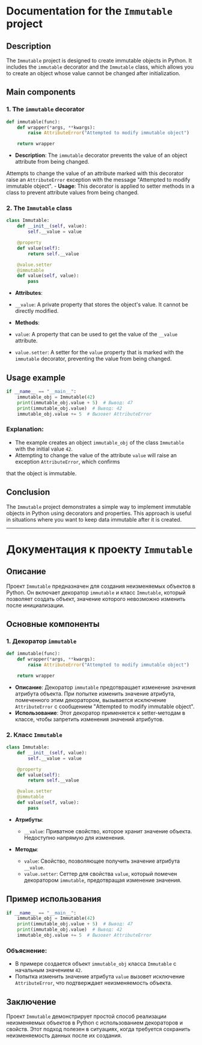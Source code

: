 # Documentation for the `Immutable` project

## Description
The `Immutable` project is designed to create immutable objects in Python. It includes the
`immutable` decorator and the `Immutable` class, which allows you to create an object whose value cannot be changed
after initialization.

## Main components

### 1. The `immutable` decorator
```python
def immutable(func):
    def wrapper(*args, **kwargs):
        raise AttributeError("Attempted to modify immutable object")

    return wrapper
```

- **Description**: The `immutable` decorator prevents the value of an object attribute from being changed.

Attempts to change the value of an attribute marked with this decorator raise an
`AttributeError` exception with the message "Attempted to modify immutable object". - **Usage**: 
This decorator is applied to setter methods in a class to prevent attribute values from being changed.

### 2. The `Immutable` class

```python
class Immutable:
    def __init__(self, value):
        self.__value = value

    @property
    def value(self):
        return self.__value

    @value.setter
    @immutable
    def value(self, value):
        pass
```

- **Attributes**:
- `__value`: A private property that stores the object's value. It cannot be directly modified.

- **Methods**:
- `value`: A property that can be used to get the value of the `__value` attribute.
- `value.setter`: A setter for the `value` property that is marked with the `immutable` decorator,
preventing the value from being changed.

## Usage example
```python
if __name__ == "__main__":
    immutable_obj = Immutable(42)
    print(immutable_obj.value + 5)  # Вывод: 47
    print(immutable_obj.value)  # Вывод: 42
    immutable_obj.value += 5  # Вызовет AttributeError
```

### Explanation:

- The example creates an object `immutable_obj` of the class `Immutable` with the initial value `42`.
- Attempting to change the value of the attribute `value` will raise an exception `AttributeError`, which confirms

that the object is immutable.

## Conclusion

The `Immutable` project demonstrates a simple way to implement immutable objects in Python
using decorators and properties.
This approach is useful in situations where you want to keep data immutable after it is created.

***

# Документация к проекту `Immutable`

## Описание
Проект `Immutable` предназначен для создания неизменяемых объектов в Python. Он включает декоратор
`immutable` и класс `Immutable`, который позволяет создать объект, значение которого невозможно
изменить после инициализации.

## Основные компоненты

### 1. Декоратор `immutable`

```python
def immutable(func):
    def wrapper(*args, **kwargs):
        raise AttributeError("Attempted to modify immutable object")

    return wrapper
```

- **Описание**: Декоратор `immutable` предотвращает изменение значения атрибута объекта. При
  попытке изменить значение атрибута, помеченного этим декоратором, вызывается исключение
  `AttributeError` с сообщением "Attempted to modify immutable object".
- **Использование**: Этот декоратор применяется к setter-методам в классе, чтобы запретить
  изменения значений атрибутов.

### 2. Класс `Immutable`

```python
class Immutable:
    def __init__(self, value):
        self.__value = value

    @property
    def value(self):
        return self.__value

    @value.setter
    @immutable
    def value(self, value):
        pass
```

- **Атрибуты**:
    - `__value`: Приватное свойство, которое хранит значение объекта. Недоступно напрямую для
      изменения.

- **Методы**:
    - `value`: Свойство, позволяющее получить значение атрибута `__value`.
    - `value.setter`: Сеттер для свойства `value`, который помечен декоратором `immutable`,
      предотвращая изменение значения.

## Пример использования

```python
if __name__ == "__main__":
    immutable_obj = Immutable(42)
    print(immutable_obj.value + 5)  # Вывод: 47
    print(immutable_obj.value)  # Вывод: 42
    immutable_obj.value += 5  # Вызовет AttributeError
```

### Объяснение:

- В примере создается объект `immutable_obj` класса `Immutable` с начальным значением `42`.
- Попытка изменить значение атрибута `value` вызовет исключение `AttributeError`, что подтверждает
  неизменяемость объекта.

## Заключение

Проект `Immutable` демонстрирует простой способ реализации неизменяемых объектов в Python с
использованием декораторов и свойств.
Этот подход полезен в ситуациях, когда требуется сохранить неизменяемость данных после их создания.